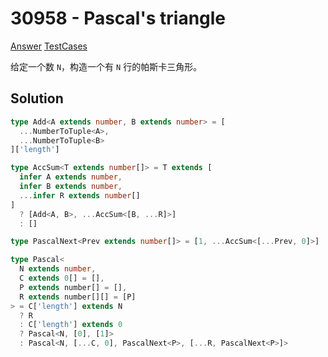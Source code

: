 # 30958 - Pascal's triangle

[Answer](https://github.com/lybenson/ts-checker/blob/master/src/30958-medium-pascals-triangle/template.ts) [TestCases](https://github.com/lybenson/ts-checker/blob/master/src/30958-medium-pascals-triangle/test-cases.ts)

给定一个数 `N`，构造一个有 `N` 行的帕斯卡三角形。

## Solution

```ts
type Add<A extends number, B extends number> = [
  ...NumberToTuple<A>,
  ...NumberToTuple<B>
]['length']

type AccSum<T extends number[]> = T extends [
  infer A extends number,
  infer B extends number,
  ...infer R extends number[]
]
  ? [Add<A, B>, ...AccSum<[B, ...R]>]
  : []

type PascalNext<Prev extends number[]> = [1, ...AccSum<[...Prev, 0]>]

type Pascal<
  N extends number,
  C extends 0[] = [],
  P extends number[] = [],
  R extends number[][] = [P]
> = C['length'] extends N
  ? R
  : C['length'] extends 0
  ? Pascal<N, [0], [1]>
  : Pascal<N, [...C, 0], PascalNext<P>, [...R, PascalNext<P>]>
```
